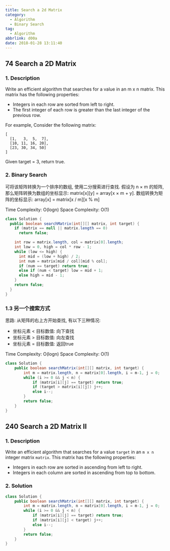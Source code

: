 ```yaml
---
title: Search a 2d Matrix
category:
  - Algorithm
  - Binary Search
tag:
  - Algorithm
abbrlink: d00a
date: 2018-01-28 13:11:40
---
```


## 74 Search a 2D Matrix
### 1. Description
Write an efficient algorithm that searches for a value in an m x n matrix. This matrix has the following properties:
* Integers in each row are sorted from left to right.
* The first integer of each row is greater than the last integer of the previous row.

For example, Consider the following matrix:
```text
[
  [1,   3,  5,  7],
  [10, 11, 16, 20],
  [23, 30, 34, 50]
]
```
Given target = 3, return true.

### 2. Binary Search
可将该矩阵转换为一个排序的数组, 使用二分搜索进行查找. 假设为 n &times; m 的矩阵, 那么矩阵转换为数组的坐标显示: matrix[x][y] = array[x &times; m + y]. 数组转换为矩阵的坐标显示: array[x] = matrix[x / m][x % m]

Time Complexity: O(logn)
Space Complexity: O(1)
```java
class Solution {
  public boolean searchMatrix(int[][] matrix, int target) {
    if (matrix == null || matrix.length == 0)
      return false;

    int row = matrix.length, col = matrix[0].length;
    int low = 0, high = col * row - 1;
    while (low <= high) {
      int mid = (low + high) / 2;
      int num = matrix[mid / col][mid % col];
      if (num == target) return true;
      else if (num < target) low = mid + 1;
      else high = mid - 1;
    }
    return false;
  }
}
```

### 1.3 另一个搜索方式
思路: 从矩阵的右上方开始查找, 有以下三种情况:
* 坐标元素 < 目标数值: 向下查找
* 坐标元素 > 目标数值: 向左查找
* 坐标元素 = 目标数值: 返回true

Time Complexity: O(logn)
Space Complexity: O(1)
```java
class Solution {
    public boolean searchMatrix(int[][] matrix, int target) {
        int m = matrix.length, n = matrix[0].length, i = m-1, j = 0;
        while (i >= 0 && j < n) {
            if (matrix[i][j] == target) return true;
            if (target > matrix[i][j]) j++;
            else i--;
        }
        return false;
    }
}
```


## 240 Search a 2D Matrix II
### 1. Description
Write an efficient algorithm that searches for a value `target` in an `m x n` integer matrix `matrix`. This matrix has the following properties:
* Integers in each row are sorted in ascending from left to right.
* Integers in each column are sorted in ascending from top to bottom.

### 2. Solution
```java
class Solution {
    public boolean searchMatrix(int[][] matrix, int target) {
        int m = matrix.length, n = matrix[0].length, i = m-1, j = 0;
        while (i >= 0 && j < n) {
            if (matrix[i][j] == target) return true;
            if (matrix[i][j] < target) j++;
            else i--;
        }
        return false;
    }
}
```

